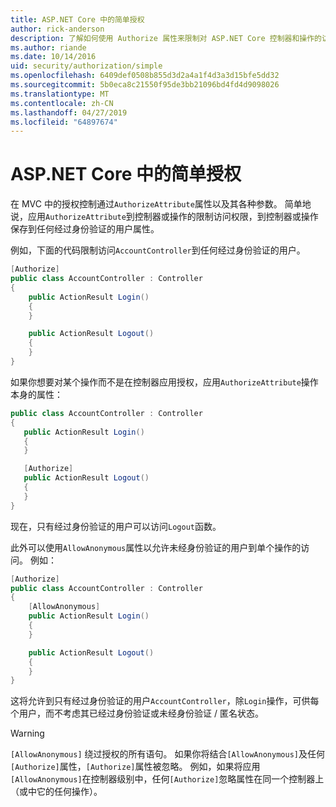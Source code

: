 ```yaml
---
title: ASP.NET Core 中的简单授权
author: rick-anderson
description: 了解如何使用 Authorize 属性来限制对 ASP.NET Core 控制器和操作的访问。
ms.author: riande
ms.date: 10/14/2016
uid: security/authorization/simple
ms.openlocfilehash: 6409def0508b855d3d2a4a1f4d3a3d15bfe5dd32
ms.sourcegitcommit: 5b0eca8c21550f95de3bb21096bd4fd4d9098026
ms.translationtype: MT
ms.contentlocale: zh-CN
ms.lasthandoff: 04/27/2019
ms.locfileid: "64897674"
---
```

# <a name="simple-authorization-in-aspnet-core"></a>ASP.NET Core 中的简单授权

<a name="security-authorization-simple"></a>

在 MVC 中的授权控制通过`AuthorizeAttribute`属性以及其各种参数。 简单地说，应用`AuthorizeAttribute`到控制器或操作的限制访问权限，到控制器或操作保存到任何经过身份验证的用户属性。

例如，下面的代码限制访问`AccountController`到任何经过身份验证的用户。

```csharp
[Authorize]
public class AccountController : Controller
{
    public ActionResult Login()
    {
    }

    public ActionResult Logout()
    {
    }
}
```

如果你想要对某个操作而不是在控制器应用授权，应用`AuthorizeAttribute`操作本身的属性：

```csharp
public class AccountController : Controller
{
   public ActionResult Login()
   {
   }

   [Authorize]
   public ActionResult Logout()
   {
   }
}
```

现在，只有经过身份验证的用户可以访问`Logout`函数。

此外可以使用`AllowAnonymous`属性以允许未经身份验证的用户到单个操作的访问。 例如：

```csharp
[Authorize]
public class AccountController : Controller
{
    [AllowAnonymous]
    public ActionResult Login()
    {
    }

    public ActionResult Logout()
    {
    }
}
```

这将允许到只有经过身份验证的用户`AccountController`，除`Login`操作，可供每个用户，而不考虑其已经过身份验证或未经身份验证 / 匿名状态。

> [!WARNING]
> `[AllowAnonymous]` 绕过授权的所有语句。 如果你将结合`[AllowAnonymous]`及任何`[Authorize]`属性，`[Authorize]`属性被忽略。 例如，如果将应用`[AllowAnonymous]`在控制器级别中，任何`[Authorize]`忽略属性在同一个控制器上 （或中它的任何操作）。
